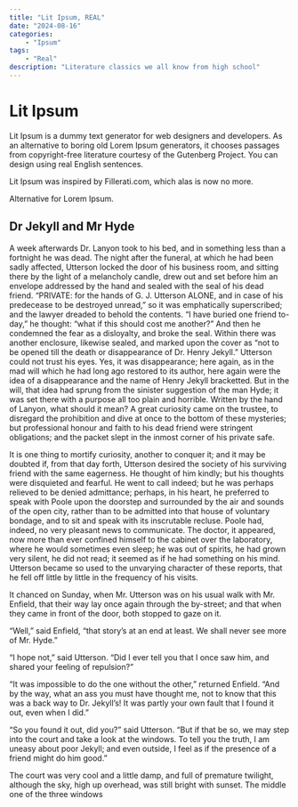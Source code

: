 ```yaml
---
title: "Lit Ipsum, REAL"
date: "2024-08-16"
categories:
    - "Ipsum"
tags:
    - "Real"
description: "Literature classics we all know from high school"
---
```


# Lit Ipsum

Lit Ipsum is a dummy text generator for web designers and developers. As an alternative to boring old Lorem Ipsum
generators, it chooses passages from copyright-free literature courtesy of the Gutenberg Project. You can design using
real English sentences.

Lit Ipsum was inspired by Fillerati.com, which alas is now no more.

Alternative for Lorem Ipsum.

## Dr Jekyll and Mr Hyde

A week afterwards Dr. Lanyon took to his bed, and in something less than a fortnight he was dead. The night after the
funeral, at which he had been sadly affected, Utterson locked the door of his business room, and sitting there by the
light of a melancholy candle, drew out and set before him an envelope addressed by the hand and sealed with the seal of
his dead friend. “PRIVATE: for the hands of G. J. Utterson ALONE, and in case of his predecease to be destroyed unread,”
so it was emphatically superscribed; and the lawyer dreaded to behold the contents. “I have buried one friend to-day,”
he thought: “what if this should cost me another?” And then he condemned the fear as a disloyalty, and broke the seal.
Within there was another enclosure, likewise sealed, and marked upon the cover as “not to be opened till the death or
disappearance of Dr. Henry Jekyll.” Utterson could not trust his eyes. Yes, it was disappearance; here again, as in the
mad will which he had long ago restored to its author, here again were the idea of a disappearance and the name of Henry
Jekyll bracketted. But in the will, that idea had sprung from the sinister suggestion of the man Hyde; it was set there
with a purpose all too plain and horrible. Written by the hand of Lanyon, what should it mean? A great curiosity came on
the trustee, to disregard the prohibition and dive at once to the bottom of these mysteries; but professional honour and
faith to his dead friend were stringent obligations; and the packet slept in the inmost corner of his private safe.

It is one thing to mortify curiosity, another to conquer it; and it may be doubted if, from that day forth, Utterson
desired the society of his surviving friend with the same eagerness. He thought of him kindly; but his thoughts were
disquieted and fearful. He went to call indeed; but he was perhaps relieved to be denied admittance; perhaps, in his
heart, he preferred to speak with Poole upon the doorstep and surrounded by the air and sounds of the open city, rather
than to be admitted into that house of voluntary bondage, and to sit and speak with its inscrutable recluse. Poole had,
indeed, no very pleasant news to communicate. The doctor, it appeared, now more than ever confined himself to the
cabinet over the laboratory, where he would sometimes even sleep; he was out of spirits, he had grown very silent, he
did not read; it seemed as if he had something on his mind. Utterson became so used to the unvarying character of these
reports, that he fell off little by little in the frequency of his visits.

It chanced on Sunday, when Mr. Utterson was on his usual walk with Mr. Enfield, that their way lay once again through
the by-street; and that when they came in front of the door, both stopped to gaze on it.

“Well,” said Enfield, “that story’s at an end at least. We shall never see more of Mr. Hyde.”

“I hope not,” said Utterson. “Did I ever tell you that I once saw him, and shared your feeling of repulsion?”

“It was impossible to do the one without the other,” returned Enfield. “And by the way, what an ass you must have
thought me, not to know that this was a back way to Dr. Jekyll’s! It was partly your own fault that I found it out, even
when I did.”

“So you found it out, did you?” said Utterson. “But if that be so, we may step into the court and take a look at the
windows. To tell you the truth, I am uneasy about poor Jekyll; and even outside, I feel as if the presence of a friend
might do him good.”

The court was very cool and a little damp, and full of premature twilight, although the sky, high up overhead, was still
bright with sunset. The middle one of the three windows